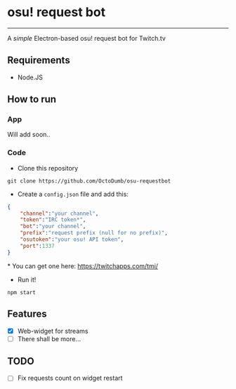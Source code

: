 # osu! request bot
***
A *simple* Electron-based osu! request bot for Twitch.tv

## Requirements
-  Node.JS

## How to run

### App
Will add soon..

### Code
-  Clone this repository
```shell
git clone https://github.com/OctoDumb/osu-requestbot
```
-  Create a `config.json` file and add this:
```json
{
    "channel":"your channel",
    "token":"IRC token*",
    "bot":"your channel",
    "prefix":"request prefix (null for no prefix)",
    "osutoken":"your osu! API token",
    "port":1337
}
```
\* You can get one here: https://twitchapps.com/tmi/
-  Run it!
```shell
npm start
```

## Features
-  [X] Web-widget for streams
-  [ ] There shall be more...

## TODO
-  [ ] Fix requests count on widget restart 